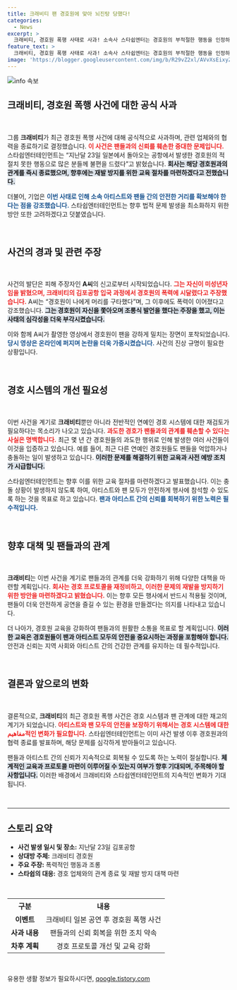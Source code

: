```yaml
---
title: 크래비티 팬 경호원에 맞아 뇌진탕 당했다!
categories:
  - News
excerpt: >
  크래비티, 경호원 폭행 사태로 사과! 소속사 스타쉽엔터는 경호원의 부적절한 행동을 인정하고 업체와 계약 종료를 선언했다. 팬들의 안전을 위한 새로운 경호 프로토콜 마련을 약속하며 재발 방지를 다짐했다. 클릭하고 자세한 소식을 확인하세요!
feature_text: >
  크래비티, 경호원 폭행 사태로 사과! 소속사 스타쉽엔터는 경호원의 부적절한 행동을 인정하고 업체와 계약 종료를 선언했다. 팬들의 안전을 위한 새로운 경호 프로토콜 마련을 약속하며 재발 방지를 다짐했다. 클릭하고 자세한 소식을 확인하세요!
image: 'https://blogger.googleusercontent.com/img/b/R29vZ2xl/AVvXsEixyZcFfHzMRdzZMjFBmAUKJYCLCGyLL1o632UiGVXcaFdKo_bkvkuCioo0uUKlGfBVcT3P84aROyZIXSBEx3Aw5nCQ3pTgDom1WDC4m8eifvWiAmWEEVb4x6G_l8C0QH225ldMjyaFvpxGEBGNO37VmDTDMHGhJPq73UglMfDca1-0aw/s1600/blogspot.png'
---
```


<p><img src="https://blogger.googleusercontent.com/img/b/R29vZ2xl/AVvXsEixyZcFfHzMRdzZMjFBmAUKJYCLCGyLL1o632UiGVXcaFdKo_bkvkuCioo0uUKlGfBVcT3P84aROyZIXSBEx3Aw5nCQ3pTgDom1WDC4m8eifvWiAmWEEVb4x6G_l8C0QH225ldMjyaFvpxGEBGNO37VmDTDMHGhJPq73UglMfDca1-0aw/s1600/blogspot.png" alt="info 속보" /></p>

<h2 data-ke-size="size26">크래비티, 경호원 폭행 사건에 대한 공식 사과</h2>

<p data-ke-size="size16">&nbsp;</p>

<p>그룹 <strong>크래비티</strong>가 최근 경호원 폭행 사건에 대해 공식적으로 사과하며, 관련 업체와의 협력을 종료하기로 결정했습니다. <b><span style="color: #ee2323;">이 사건은 팬들과의 신뢰를 훼손한 중대한 문제입니다.</span></b> 스타쉽엔터테인먼트는 “지난달 23일 일본에서 돌아오는 공항에서 발생한 경호원의 적절치 못한 행동으로 많은 분들께 불편을 드렸다”고 밝혔습니다. <b><span style="background-color: #21538527;">회사는 해당 경호원과의 관계를 즉시 종료했으며, 향후에는 재발 방지를 위한 교육 절차를 마련하겠다고 전했습니다.</span></b></p>

<p>더불어, 기업은 <b><span style="color: #1a5490;">이번 사태로 인해 소속 아티스트와 팬들 간의 안전한 거리를 확보해야 한다는 점을 강조했습니다.</span></b> 스타쉽엔터테인먼트는 향후 법적 문제 발생을 최소화하지 위한 방안 또한 고려하겠다고 덧붙였습니다.</p>

<p data-ke-size="size16">&nbsp;</p>

<h2 data-ke-size="size26">사건의 경과 및 관련 주장</h2>

<p data-ke-size="size16">&nbsp;</p>

<p>사건의 발단은 피해 주장자인 <strong>A씨</strong>의 신고로부터 시작되었습니다. <b><span style="color: #ee2323;">그는 자신이 미성년자임을 밝혔으며, 크래비티의 김포공항 입국 과정에서 경호원의 폭력에 시달렸다고 주장했습니다.</span></b> A씨는 “경호원이 나에게 머리를 구타했다”며, 그 이후에도 폭력이 이어졌다고 강조했습니다. <b><span style="background-color: #21538527;">그는 경호원이 자신을 쫓아오며 조롱식 발언을 했다는 주장을 했고, 이는 사태의 심각성을 더욱 부각시켰습니다.</span></b></p>

<p>이와 함께 A씨가 촬영한 영상에서 경호원이 팬을 강하게 밀치는 장면이 포착되었습니다. <b><span style="color: #1a5490;">당시 영상은 온라인에 퍼지며 논란을 더욱 가중시켰습니다.</span></b> 사건의 진상 규명이 필요한 상황입니다.</p>

<p data-ke-size="size16">&nbsp;</p>

<h2 data-ke-size="size26">경호 시스템의 개선 필요성</h2>

<p data-ke-size="size16">&nbsp;</p>

<p>이번 사건을 계기로 <strong>크래비티</strong>뿐만 아니라 전반적인 연예인 경호 시스템에 대한 재검토가 필요하다는 목소리가 나오고 있습니다. <b><span style="color: #ee2323;">과도한 경호가 팬들과의 관계를 훼손할 수 있다는 사실은 명백합니다.</span></b> 최근 몇 년 간 경호원들의 과도한 행위로 인해 발생한 여러 사건들이 이것을 입증하고 있습니다. 예를 들어, 최근 다른 연예인 경호원들도 팬들을 억압하거나 충돌하는 일이 발생하고 있습니다. <b><span style="background-color: #21538527;">이러한 문제를 해결하기 위한 교육과 사전 예방 조치가 시급합니다.</span></b></p>

<p>스타쉽엔터테인먼트는 향후 이를 위한 교육 절차를 마련하겠다고 발표했습니다. 이는 충돌 상황이 발생하지 않도록 하여, 아티스트와 팬 모두가 안전하게 행사에 참석할 수 있도록 하는 것을 목표로 하고 있습니다. <b><span style="color: #1a5490;">팬과 아티스트 간의 신뢰를 회복하기 위한 노력은 필수적입니다.</span></b></p>

<p data-ke-size="size16">&nbsp;</p>

<h2 data-ke-size="size26">향후 대책 및 팬들과의 관계</h2>

<p data-ke-size="size16">&nbsp;</p>

<p><strong>크래비티</strong>는 이번 사건을 계기로 팬들과의 관계를 더욱 강화하기 위해 다양한 대책을 마련할 계획입니다. <b><span style="color: #ee2323;">회사는 경호 프로토콜을 재정비하고, 이러한 문제의 재발을 방지하기 위한 방안을 마련하겠다고 밝혔습니다.</span></b> 이는 향후 모든 행사에서 반드시 적용될 것이며, 팬들이 더욱 안전하게 공연을 즐길 수 있는 환경을 만들겠다는 의지를 나타내고 있습니다.</p>

<p>더 나아가, 경호원 교육을 강화하여 팬들과의 원활한 소통을 목표로 할 계획입니다. <b><span style="background-color: #21538527;">이러한 교육은 경호원들이 팬과 아티스트 모두의 안전을 중요시하는 과정을 포함해야 합니다.</span></b> 안전과 신뢰는 지역 사회와 아티스트 간의 건강한 관계를 유지하는 데 필수적입니다.</p>

<p data-ke-size="size16">&nbsp;</p>

<h2 data-ke-size="size26">결론과 앞으로의 변화</h2>

<p data-ke-size="size16">&nbsp;</p>

<p>결론적으로, <strong>크래비티</strong>의 최근 경호원 폭행 사건은 경호 시스템과 팬 관계에 대한 재고의 계기가 되었습니다. <b><span style="color: #ee2323;">아티스트와 팬 모두의 안전을 보장하기 위해서는 경호 시스템에 대한 مفاهيم적인 변화가 필요합니다.</span></b> 스타쉽엔터테인먼트는 이미 사건 발생 이후 경호원과의 협력 종료를 발표하며, 해당 문제를 심각하게 받아들이고 있습니다.</p>

<p>팬들과 아티스트 간의 신뢰가 지속적으로 회복될 수 있도록 하는 노력이 절실합니다. <b><span style="background-color: #21538527;">체계적인 교육과 프로토콜 마련이 이루어질 수 있는지 여부가 향후 기대되며, 주목해야 할 사항입니다.</span></b> 이러한 배경에서 크래비티와 스타쉽엔터테인먼트의 지속적인 변화가 기대됩니다.</p>

<p data-ke-size="size16">&nbsp;</p>

<hr>

<h2 data-ke-size="size26">스토리 요약</h2>

<ul>
    <li><b>사건 발생 일시 및 장소:</b> 지난달 23일 김포공항</li>
    <li><b>상대방 주체:</b> 크래비티 경호원</li>
    <li><b>주요 주장:</b> 폭력적인 행동과 조롱</li>
    <li><b>스타쉽의 대응:</b> 경호 업체와의 관계 종료 및 재발 방지 대책 마련</li>
</ul>

<p data-ke-size="size16">&nbsp;</p>

<table style="width: 100%; border-collapse: collapse;">
    <tr>
        <th style="text-align: center; height: 17px;"><b>구분</b></th>
        <th style="text-align: center; height: 17px;"><b>내용</b></th>
    </tr>
    <tr>
        <td style="text-align: center; height: 17px;"><b>이벤트</b></td>
        <td style="text-align: center; height: 17px;">크래비티 일본 공연 후 경호원 폭행 사건</td>
    </tr>
    <tr>
        <td style="text-align: center; height: 17px;"><b>사과 내용</b></td>
        <td style="text-align: center; height: 17px;">팬들과의 신뢰 회복을 위한 조치 약속</td>
    </tr>
    <tr>
        <td style="text-align: center; height: 17px;"><b>차후 계획</b></td>
        <td style="text-align: center; height: 17px;">경호 프로토콜 개선 및 교육 강화</td>
    </tr>
</table>

<p data-ke-size="size16">&nbsp;</p>
유용한 생활 정보가 필요하시다면, <a href="https://qoogle.tistory.com" rel="dofollow">qoogle.tistory.com</a>


